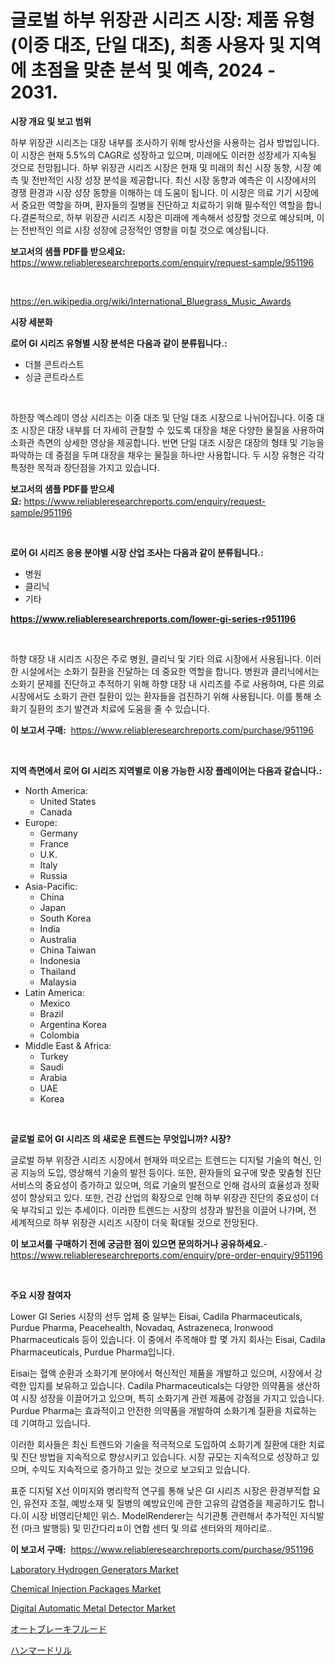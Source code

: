 <p><h1>글로벌 하부 위장관 시리즈 시장: 제품 유형 (이중 대조, 단일 대조), 최종 사용자 및 지역에 초점을 맞춘 분석 및 예측, 2024 - 2031.</h1></p><p><strong>시장 개요 및 보고 범위</strong></p>
<p><p>하부 위장관 시리즈는 대장 내부를 조사하기 위해 방사선을 사용하는 검사 방법입니다. 이 시장은 현재 5.5%의 CAGR로 성장하고 있으며, 미래에도 이러한 성장세가 지속될 것으로 전망됩니다. 하부 위장관 시리즈 시장은 현재 및 미래의 최신 시장 동향, 시장 예측 및 전반적인 시장 성장 분석을 제공합니다. 최신 시장 동향과 예측은 이 시장에서의 경쟁 환경과 시장 성장 동향을 이해하는 데 도움이 됩니다. 이 시장은 의료 기기 시장에서 중요한 역할을 하며, 환자들의 질병을 진단하고 치료하기 위해 필수적인 역할을 합니다.결론적으로, 하부 위장관 시리즈 시장은 미래에 계속해서 성장할 것으로 예상되며, 이는 전반적인 의료 시장 성장에 긍정적인 영향을 미칠 것으로 예상됩니다.</p></p>
<p><strong>보고서의 샘플 PDF를 받으세요:</strong> <a href="https://www.reliableresearchreports.com/enquiry/request-sample/951196">https://www.reliableresearchreports.com/enquiry/request-sample/951196</a></p>
<p>&nbsp;</p>
<p><a href="https://en.wikipedia.org/wiki/International_Bluegrass_Music_Awards">https://en.wikipedia.org/wiki/International_Bluegrass_Music_Awards</a></p>
<p><strong>시장 세분화</strong></p>
<p><strong>로어 GI 시리즈 유형별 시장 분석은 다음과 같이 분류됩니다.:</strong></p>
<p><ul><li>더블 콘트라스트</li><li>싱글 콘트라스트</li></ul></p>
<p>&nbsp;</p>
<p><p>하한장 엑스레이 영상 시리즈는 이중 대조 및 단일 대조 시장으로 나뉘어집니다. 이중 대조 시장은 대장 내부를 더 자세히 관찰할 수 있도록 대장을 채운 다양한 물질을 사용하여 소화관 측면의 상세한 영상을 제공합니다. 반면 단일 대조 시장은 대장의 형태 및 기능을 파악하는 데 중점을 두며 대장을 채우는 물질을 하나만 사용합니다. 두 시장 유형은 각각 특정한 목적과 장단점을 가지고 있습니다.</p></p>
<p><strong>보고서의 샘플 PDF를 받으세요:</strong>&nbsp;<a href="https://www.reliableresearchreports.com/enquiry/request-sample/951196">https://www.reliableresearchreports.com/enquiry/request-sample/951196</a></p>
<p>&nbsp;</p>
<p><strong> 로어 GI 시리즈 응용 분야별 시장 산업 조사는 다음과 같이 분류됩니다.:</strong></p>
<p><ul><li>병원</li><li>클리닉</li><li>기타</li></ul></p>
<p><strong><a href="https://www.reliableresearchreports.com/lower-gi-series-r951196">https://www.reliableresearchreports.com/lower-gi-series-r951196</a></strong></p>
<p>&nbsp;</p>
<p><p>하향 대장 내 시리즈 시장은 주로 병원, 클리닉 및 기타 의료 시장에서 사용됩니다. 이러한 시설에서는 소화기 질환을 진달하는 데 중요한 역할을 합니다. 병원과 클리닉에서는 소화기 문제를 진단하고 추적하기 위해 하향 대장 내 시리즈를 주로 사용하며, 다른 의료 시장에서도 소화기 관련 질환이 있는 환자들을 검진하기 위해 사용됩니다. 이를 통해 소화기 질환의 조기 발견과 치료에 도움을 줄 수 있습니다.</p></p>
<p><strong>이 보고서 구매:</strong>&nbsp; <a href="https://www.reliableresearchreports.com/purchase/951196">https://www.reliableresearchreports.com/purchase/951196</a></p>
<p>&nbsp;</p>
<p><strong>지역 측면에서 로어 GI 시리즈 지역별로 이용 가능한 시장 플레이어는 다음과 같습니다.:</strong></p>
<p><ul>
    <li>
        North America:
        <ul>
            <li>United States</li>
            <li>Canada</li>
        </ul>
    </li>
    <li>
        Europe:
        <ul>
            <li>Germany</li>
            <li>France</li>
            <li>U.K.</li>
            <li>Italy</li>
            <li>Russia</li>
        </ul>
    </li>
    <li>
        Asia-Pacific:
        <ul>
            <li>China</li>
            <li>Japan</li>
            <li>South Korea</li>
            <li>India</li>
            <li>Australia</li>
            <li>China Taiwan</li>
            <li>Indonesia</li>
            <li>Thailand</li>
            <li>Malaysia</li>
        </ul>
    </li>
    <li>
        Latin America:
        <ul>
            <li>Mexico</li>
            <li>Brazil</li>
            <li>Argentina Korea</li>
            <li>Colombia</li>
        </ul>
    </li>
    <li>
        Middle East & Africa:
        <ul>
            <li>Turkey</li>
            <li>Saudi</li>
            <li>Arabia</li>
            <li>UAE</li>
            <li>Korea</li>
        </ul>
    </li>
    </ul></p>
<p>&nbsp;</p>
<p><strong>글로벌 로어 GI 시리즈 의 새로운 트렌드는 무엇입니까? 시장?</strong></p>
<p><p>글로벌 하부 위장관 시리즈 시장에서 현재와 떠오르는 트렌드는 디지털 기술의 혁신, 인공 지능의 도입, 영상해석 기술의 발전 등이다. 또한, 환자들의 요구에 맞춘 맞춤형 진단 서비스의 중요성이 증가하고 있으며, 의료 기술의 발전으로 인해 검사의 효율성과 정확성이 향상되고 있다. 또한, 건강 산업의 확장으로 인해 하부 위장관 진단의 중요성이 더욱 부각되고 있는 추세이다. 이러한 트렌드는 시장의 성장과 발전을 이끌어 나가며, 전 세계적으로 하부 위장관 시리즈 시장이 더욱 확대될 것으로 전망된다.</p></p>
<p><strong>이 보고서를 구매하기 전에 궁금한 점이 있으면 문의하거나 공유하세요.</strong>- <a href="https://www.reliableresearchreports.com/enquiry/pre-order-enquiry/951196">https://www.reliableresearchreports.com/enquiry/pre-order-enquiry/951196</a></p>
<p>&nbsp;</p>
<p><strong>주요 시장 참여자</strong></p>
<p><p>Lower GI Series 시장의 선두 업체 중 일부는 Eisai, Cadila Pharmaceuticals, Purdue Pharma, Peacehealth, Novadaq, Astrazeneca, Ironwood Pharmaceuticals 등이 있습니다. 이 중에서 주목해야 할 몇 가지 회사는 Eisai, Cadila Pharmaceuticals, Purdue Pharma입니다.</p><p>Eisai는 혈액 순환과 소화기계 분야에서 혁신적인 제품을 개발하고 있으며, 시장에서 강력한 입지를 보유하고 있습니다. Cadila Pharmaceuticals는 다양한 의약품을 생산하여 시장 성장을 이끌어가고 있으며, 특히 소화기계 관련 제품에 강점을 가지고 있습니다. Purdue Pharma는 효과적이고 안전한 의약품을 개발하여 소화기계 질환을 치료하는 데 기여하고 있습니다.</p><p>이러한 회사들은 최신 트렌드와 기술을 적극적으로 도입하여 소화기계 질환에 대한 치료 및 진단 방법을 지속적으로 향상시키고 있습니다. 시장 규모는 지속적으로 성장하고 있으며, 수익도 지속적으로 증가하고 있는 것으로 보고되고 있습니다.</p><p>표준 디지털 X선 이미지와 병리학적 연구를 통해 낮은 GI 시리즈 시장은 환경부적합 요인, 유전자 조절, 예방소재 및 질병의 예방요인에 관한 고유의 감염증을 제공하기도 합니다.이 시장 비영리단체인 위스. ModelRenderer는 식기관통 관련해서 추가적인 지식발전 (마크 발행등) 및 민간다리ㅍ이 연합 센터 및 의료 센터와의 제아리로..</p></p>
<p><strong>이 보고서 구매:</strong>&nbsp;&nbsp;<a href="https://www.reliableresearchreports.com/purchase/951196">https://www.reliableresearchreports.com/purchase/951196</a></p>
<p><p><a href="https://github.com/pennyaldbrittonh658/Market-Research-Report-List-1/blob/main/laboratory-hydrogen-generators-market.md">Laboratory Hydrogen Generators Market</a></p><p><a href="https://github.com/dmmanir420/Market-Research-Report-List-1/blob/main/chemical-injection-packages-market.md">Chemical Injection Packages Market</a></p><p><a href="https://medium.com/@eloisadavis25/digital-automatic-metal-detector-market-share-market-analysis-growth-trends-forecasts-for-6b2fce6272e8">Digital Automatic Metal Detector Market</a></p><p><a href="https://github.com/DanykaKilback/Market-Research-Report-List-2/blob/main/813454940100.md">オートブレーキフルード</a></p><p><a href="https://github.com/RandallRunte2023/Market-Research-Report-List-2/blob/main/453180140099.md">ハンマードリル</a></p></p>